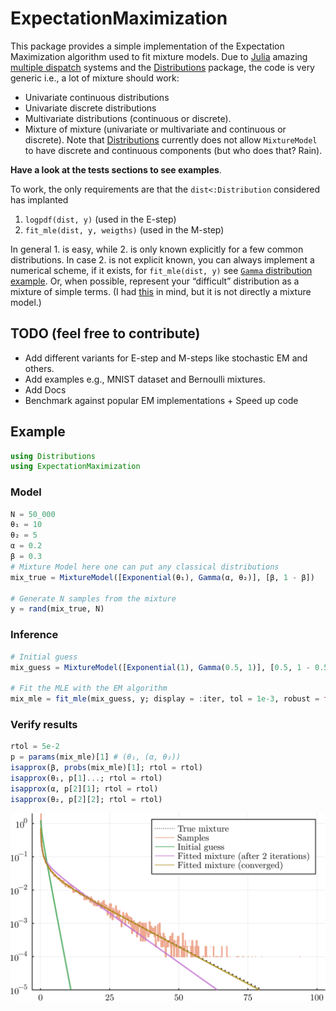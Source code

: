 # ExpectationMaximization

This package provides a simple implementation of the Expectation Maximization algorithm used to fit mixture models.
Due to [Julia](https://julialang.org/) amazing [multiple dispatch](https://www.youtube.com/watch?v=kc9HwsxE1OY) systems and the [Distributions](https://juliastats.org/Distributions.jl/stable/) package, the code is very generic i.e., a lot of mixture should work:

- Univariate continuous distributions
- Univariate discrete distributions
- Multivariate distributions (continuous or discrete).
- Mixture of mixture (univariate or multivariate and continuous or discrete). Note that [Distributions](https://juliastats.org/Distributions.jl/stable/) currently does not allow `MixtureModel` to have discrete and continuous components (but who does that? Rain).

**Have a look at the tests sections to see examples**.

To work, the only requirements are that the `dist<:Distribution` considered has implanted

1. `logpdf(dist, y)` (used in the E-step)
2. `fit_mle(dist, y, weigths)` (used in the M-step)

In general 1. is easy, while 2. is only known explicitly for a few common distributions.
In case 2. is not explicit known, you can always implement a numerical scheme, if it exists, for `fit_mle(dist, y)` see [`Gamma` distribution example](https://github.com/JuliaStats/Distributions.jl/blob/34a05d8a1671052624e7fa246b58484acc32cfe5/src/univariate/continuous/gamma.jl#L171).
Or, when possible, represent your “difficult” distribution as a mixture of simple terms.
(I had [this](https://stats.stackexchange.com/questions/63647/estimating-parameters-of-students-t-distribution) in mind, but it is not directly a mixture model.)

## TODO (feel free to contribute)

- Add different variants for E-step and M-steps like stochastic EM and others.
- Add examples e.g., MNIST dataset and Bernoulli mixtures.
- Add Docs
- Benchmark against popular EM implementations + Speed up code

## Example

```julia
using Distributions
using ExpectationMaximization
```

### Model

```julia
N = 50_000
θ₁ = 10
θ₂ = 5
α = 0.2
β = 0.3
# Mixture Model here one can put any classical distributions
mix_true = MixtureModel([Exponential(θ₁), Gamma(α, θ₂)], [β, 1 - β]) 

# Generate N samples from the mixture
y = rand(mix_true, N) 
```

### Inference

```julia
# Initial guess
mix_guess = MixtureModel([Exponential(1), Gamma(0.5, 1)], [0.5, 1 - 0.5])

# Fit the MLE with the EM algorithm
mix_mle = fit_mle(mix_guess, y; display = :iter, tol = 1e-3, robust = false, infos = false)
```

### Verify results

```julia
rtol = 5e-2
p = params(mix_mle)[1] # (θ₁, (α, θ₂))
isapprox(β, probs(mix_mle)[1]; rtol = rtol)
isapprox(θ₁, p[1]...; rtol = rtol)
isapprox(α, p[2][1]; rtol = rtol)
isapprox(θ₂, p[2][2]; rtol = rtol)
```

![EM_mixture_example.svg](img/EM_mixture_example.svg)
